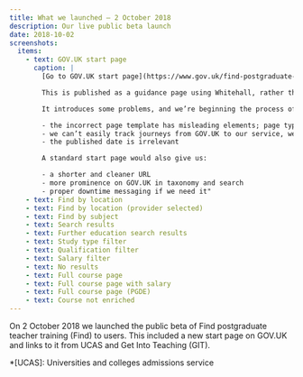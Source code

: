 ```yaml
---
title: What we launched – 2 October 2018
description: Our live public beta launch
date: 2018-10-02
screenshots:
  items:
    - text: GOV.UK start page
      caption: |
        [Go to GOV.UK start page](https://www.gov.uk/find-postgraduate-teacher-training-courses)

        This is published as a guidance page using Whitehall, rather than a standard service page such as [Check your state pension age](https://www.gov.uk/state-pension-age). This was because the service wasn’t ‘mainstream’, while it also gave DfE greater control over the content.

        It introduces some problems, and we’re beginning the process of [switching to a standard start page](https://trello.com/c/QDFcFsSd/425-apply-for-a-mainstream-govuk-start-page). Namely:

        - the incorrect page template has misleading elements; page type, breadcrumbs, irrelevant related links, prominence on ‘Applies to England’ rather than ‘Start now’
        - we can’t easily track journeys from GOV.UK to our service, we have no visbility of referrers to the start page
        - the published date is irrelevant

        A standard start page would also give us:

        - a shorter and cleaner URL
        - more prominence on GOV.UK in taxonomy and search
        - proper downtime messaging if we need it"
    - text: Find by location
    - text: Find by location (provider selected)
    - text: Find by subject
    - text: Search results
    - text: Further education search results
    - text: Study type filter
    - text: Qualification filter
    - text: Salary filter
    - text: No results
    - text: Full course page
    - text: Full course page with salary
    - text: Full course page (PGDE)
    - text: Course not enriched
---
```


On 2 October 2018 we launched the public beta of Find postgraduate teacher training (Find) to users. This included a new start page on GOV.UK and links to it from UCAS and Get Into Teaching (GIT).

*[UCAS]: Universities and colleges admissions service
